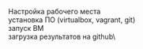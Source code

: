 Настройка рабочего места\
установка ПО (virtualbox, vagrant, git)\
запуск ВМ\
загрузка результатов на github\
